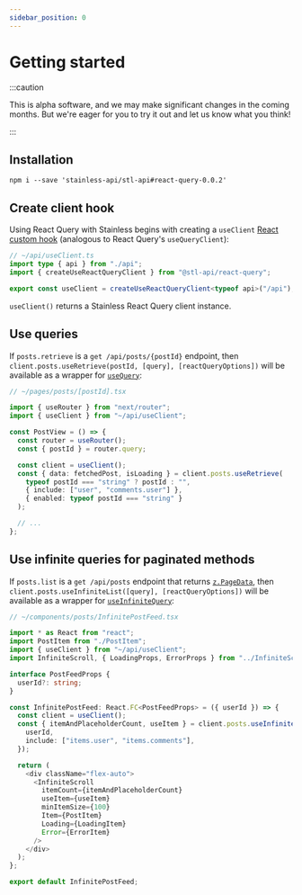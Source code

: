 ```yaml
---
sidebar_position: 0
---
```


# Getting started

:::caution

This is alpha software, and we may make significant changes in the coming months.
But we're eager for you to try it out and let us know what you think!

:::

## Installation

```
npm i --save 'stainless-api/stl-api#react-query-0.0.2'
```

## Create client hook

Using React Query with Stainless begins with creating a `useClient`
[React custom hook](https://react.dev/learn/reusing-logic-with-custom-hooks)
(analogous to React Query's `useQueryClient`):

```ts
// ~/api/useClient.ts
import type { api } from "./api";
import { createUseReactQueryClient } from "@stl-api/react-query";

export const useClient = createUseReactQueryClient<typeof api>("/api");
```

`useClient()` returns a Stainless React Query client instance.

## Use queries

If `posts.retrieve` is a `get /api/posts/{postId}` endpoint, then
`client.posts.useRetrieve(postId, [query], [reactQueryOptions])` will be available
as a wrapper for [`useQuery`](https://tanstack.com/query/v4/docs/react/reference/useQuery):

```ts
// ~/pages/posts/[postId].tsx

import { useRouter } from "next/router";
import { useClient } from "~/api/useClient";

const PostView = () => {
  const router = useRouter();
  const { postId } = router.query;

  const client = useClient();
  const { data: fetchedPost, isLoading } = client.posts.useRetrieve(
    typeof postId === "string" ? postId : "",
    { include: ["user", "comments.user"] },
    { enabled: typeof postId === "string" }
  );

  // ...
};
```

## Use infinite queries for paginated methods

If `posts.list` is a `get /api/posts` endpoint that returns [`z.PageData`](/stl/pagination#zpagedatai), then
`client.posts.useInfiniteList([query], [reactQueryOptions])` will be available
as a wrapper for [`useInfiniteQuery`](https://tanstack.com/query/v4/docs/react/reference/useInfiniteQuery):

```ts
// ~/components/posts/InfinitePostFeed.tsx

import * as React from "react";
import PostItem from "./PostItem";
import { useClient } from "~/api/useClient";
import InfiniteScroll, { LoadingProps, ErrorProps } from "../InfiniteScroll";

interface PostFeedProps {
  userId?: string;
}

const InfinitePostFeed: React.FC<PostFeedProps> = ({ userId }) => {
  const client = useClient();
  const { itemAndPlaceholderCount, useItem } = client.posts.useInfiniteList({
    userId,
    include: ["items.user", "items.comments"],
  });

  return (
    <div className="flex-auto">
      <InfiniteScroll
        itemCount={itemAndPlaceholderCount}
        useItem={useItem}
        minItemSize={100}
        Item={PostItem}
        Loading={LoadingItem}
        Error={ErrorItem}
      />
    </div>
  );
};

export default InfinitePostFeed;
```
